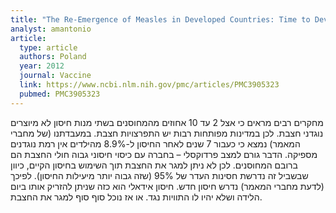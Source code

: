 ```yaml
---
title: "The Re-Emergence of Measles in Developed Countries: Time to Develop the Next-Generation Measles Vaccines?"
analyst: amantonio
article:
  type: article
  authors: Poland
  year: 2012
  journal: Vaccine
  link: https://www.ncbi.nlm.nih.gov/pmc/articles/PMC3905323
  pubmed: PMC3905323
---
```


מחקרים רבים מראים כי אצל 2 עד 10 אחוזים מהמחוסנים בשתי מנות חיסון לא מיוצרים נוגדני חצבת. לכן במדינות מפותחות רבות יש התפרצויות חצבת. במעבדתנו (של מחברי המאמר) נמצא כי כעבור 7 שנים לאחר החיסון ל-8.9% מהילדים אין רמת נוגדנים מספיקה. הדבר גורם למצב פרדוקסלי – בחברה עם כיסוי חיסוני גבוה חולי החצבת הם ברובם המחוסנים. לכן לא ניתן למגר את החצבת תוך השימוש בחיסון הקיים, כיוון שבשביל זה נדרשת חסינות העדר של 95% (שזה גבוה יותר מיעילות החיסון).
לפיכך (לדעת מחברי המאמר) נדרש חיסון חדש. חיסון אידאלי הוא כזה שניתן להזריק אותו ביום הלידה ושלא יהיו לו התוויות נגד. או אז נוכל סוף סוף למגר את החצבת.
